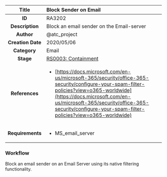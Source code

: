 | Title                       | Block Sender on Email         |
|:---------------------------:|:--------------------|
| **ID**                      | RA3202            |
| **Description**             | Block an email sender on the Email-server   |
| **Author**                  | @atc_project        |
| **Creation Date**           | 2020/05/06 |
| **Category**                | Email      |
| **Stage**                   |[RS0003: Containment](../Response_Stages/RS0003.md)| 
| **References** |<ul><li>[https://docs.microsoft.com/en-us/microsoft-365/security/office-365-security/configure-your-spam-filter-policies?view=o365-worldwide](https://docs.microsoft.com/en-us/microsoft-365/security/office-365-security/configure-your-spam-filter-policies?view=o365-worldwide)</li></ul>|
| **Requirements** |<ul><li>MS_email_server</li></ul>|

### Workflow

Block an email sender on an Email Server using its native filtering functionality.  
